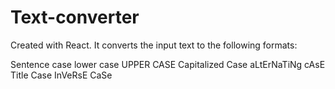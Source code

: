 # Text-converter

Created with React. It converts the input text to the following formats:

Sentence case
lower case
UPPER CASE
Capitalized Case
aLtErNaTiNg cAsE
Title Case
InVeRsE CaSe
